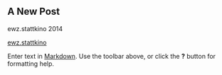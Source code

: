 ## A New Post
ewz.stattkino 2014


[ewz.stattkino](http://ewz.stattkino.com/2014/de/programm.html#lentr20)

Enter text in [Markdown](http://daringfireball.net/projects/markdown/). Use the toolbar above, or click the **?** button for formatting help.
